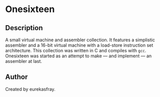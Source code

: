 # Onesixteen

## Description

A small virtual machine and assembler collection. It features a simplistic assembler and a 16-bit virtual machine with a load-store instruction set architecture. This collection was written in C and compiles with `gcc`. Onesixteen was started as an attempt to make &mdash; and implement &mdash; an assembler at last.

## Author

Created by eurekasfray.